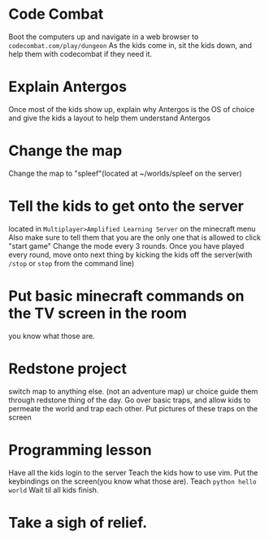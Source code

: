 # Code Combat

Boot the computers up and navigate in a web browser to `codecombat.com/play/dungeon`
As the kids come in, sit the kids down, and help them with codecombat if they need it.

# Explain Antergos

Once most of the kids show up, explain why Antergos is the OS of choice and give the kids a layout to help them understand Antergos

# Change the map

Change the map to "spleef"(located at ~/worlds/spleef on the server)

# Tell the kids to get onto the server

located in `Multiplayer>Amplified Learning Server` on the minecraft menu
Also make sure to tell them that you are the only one that is allowed to click "start game"
Change the mode every 3 rounds. Once you have played every round, move onto next thing by kicking the kids off the server(with `/stop` or `stop` from the command line)

# Put basic minecraft commands on the TV screen in the room

you know what those are.


# Redstone project

switch map to anything else. (not an adventure map)
ur choice
guide them through redstone thing of the day. Go over basic traps, and allow kids to permeate the world and trap each other. Put pictures of these traps on the screen

# Programming lesson

Have all the kids login to the server
Teach the kids how to use vim. Put the keybindings on the screen(you know what those are). 
Teach `python hello world`
Wait til all kids finish.

# Take a sigh of relief.





